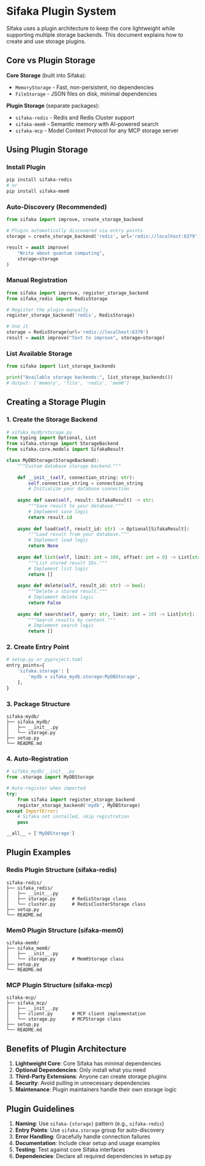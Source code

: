 # Sifaka Plugin System

Sifaka uses a plugin architecture to keep the core lightweight while supporting multiple storage backends. This document explains how to create and use storage plugins.

## Core vs Plugin Storage

**Core Storage** (built into Sifaka):
- `MemoryStorage` - Fast, non-persistent, no dependencies
- `FileStorage` - JSON files on disk, minimal dependencies

**Plugin Storage** (separate packages):
- `sifaka-redis` - Redis and Redis Cluster support
- `sifaka-mem0` - Semantic memory with AI-powered search
- `sifaka-mcp` - Model Context Protocol for any MCP storage server

## Using Plugin Storage

### Install Plugin
```bash
pip install sifaka-redis
# or
pip install sifaka-mem0
```

### Auto-Discovery (Recommended)
```python
from sifaka import improve, create_storage_backend

# Plugin automatically discovered via entry points
storage = create_storage_backend('redis', url='redis://localhost:6379')

result = await improve(
    "Write about quantum computing",
    storage=storage
)
```

### Manual Registration
```python
from sifaka import improve, register_storage_backend
from sifaka_redis import RedisStorage

# Register the plugin manually
register_storage_backend('redis', RedisStorage)

# Use it
storage = RedisStorage(url='redis://localhost:6379')
result = await improve("Text to improve", storage=storage)
```

### List Available Storage
```python
from sifaka import list_storage_backends

print("Available storage backends:", list_storage_backends())
# Output: ['memory', 'file', 'redis', 'mem0']
```

## Creating a Storage Plugin

### 1. Create the Storage Backend

```python
# sifaka_mydb/storage.py
from typing import Optional, List
from sifaka.storage import StorageBackend
from sifaka.core.models import SifakaResult

class MyDBStorage(StorageBackend):
    """Custom database storage backend."""
    
    def __init__(self, connection_string: str):
        self.connection_string = connection_string
        # Initialize your database connection
    
    async def save(self, result: SifakaResult) -> str:
        """Save result to your database."""
        # Implement save logic
        return result.id
    
    async def load(self, result_id: str) -> Optional[SifakaResult]:
        """Load result from your database."""
        # Implement load logic
        return None
    
    async def list(self, limit: int = 100, offset: int = 0) -> List[str]:
        """List stored result IDs."""
        # Implement list logic
        return []
    
    async def delete(self, result_id: str) -> bool:
        """Delete a stored result."""
        # Implement delete logic
        return False
    
    async def search(self, query: str, limit: int = 10) -> List[str]:
        """Search results by content."""
        # Implement search logic
        return []
```

### 2. Create Entry Point

```python
# setup.py or pyproject.toml
entry_points={
    'sifaka.storage': [
        'mydb = sifaka_mydb.storage:MyDBStorage',
    ],
}
```

### 3. Package Structure

```
sifaka-mydb/
├── sifaka_mydb/
│   ├── __init__.py
│   └── storage.py
├── setup.py
└── README.md
```

### 4. Auto-Registration

```python
# sifaka_mydb/__init__.py
from .storage import MyDBStorage

# Auto-register when imported
try:
    from sifaka import register_storage_backend
    register_storage_backend('mydb', MyDBStorage)
except ImportError:
    # Sifaka not installed, skip registration
    pass

__all__ = ['MyDBStorage']
```

## Plugin Examples

### Redis Plugin Structure (sifaka-redis)
```
sifaka-redis/
├── sifaka_redis/
│   ├── __init__.py
│   ├── storage.py      # RedisStorage class
│   └── cluster.py      # RedisClusterStorage class
├── setup.py
└── README.md
```

### Mem0 Plugin Structure (sifaka-mem0)
```
sifaka-mem0/
├── sifaka_mem0/
│   ├── __init__.py
│   └── storage.py      # Mem0Storage class
├── setup.py
└── README.md
```

### MCP Plugin Structure (sifaka-mcp)
```
sifaka-mcp/
├── sifaka_mcp/
│   ├── __init__.py
│   ├── client.py       # MCP client implementation
│   └── storage.py      # MCPStorage class
├── setup.py
└── README.md
```

## Benefits of Plugin Architecture

1. **Lightweight Core**: Core Sifaka has minimal dependencies
2. **Optional Dependencies**: Only install what you need
3. **Third-Party Extensions**: Anyone can create storage plugins
4. **Security**: Avoid pulling in unnecessary dependencies
5. **Maintenance**: Plugin maintainers handle their own storage logic

## Plugin Guidelines

1. **Naming**: Use `sifaka-{storage}` pattern (e.g., `sifaka-redis`)
2. **Entry Points**: Use `sifaka.storage` group for auto-discovery
3. **Error Handling**: Gracefully handle connection failures
4. **Documentation**: Include clear setup and usage examples
5. **Testing**: Test against core Sifaka interfaces
6. **Dependencies**: Declare all required dependencies in setup.py